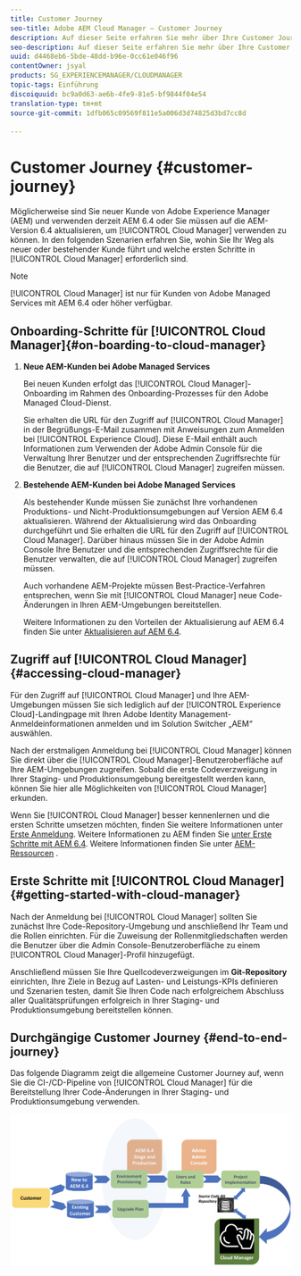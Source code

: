 ```yaml
---
title: Customer Journey
seo-title: Adobe AEM Cloud Manager – Customer Journey
description: Auf dieser Seite erfahren Sie mehr über Ihre Customer Journey, wenn Sie Cloud Manager erstmals verwenden.
seo-description: Auf dieser Seite erfahren Sie mehr über Ihre Customer Journey, wenn Sie Adobe AEM Cloud Manager erstmals verwenden.
uuid: d4468eb6-5bde-48dd-b96e-0cc61e046f96
contentOwner: jsyal
products: SG_EXPERIENCEMANAGER/CLOUDMANAGER
topic-tags: Einführung
discoiquuid: bc9a0d63-ae6b-4fe9-81e5-bf9844f04e54
translation-type: tm+mt
source-git-commit: 1dfb065c09569f811e5a006d3d74825d3bd7cc8d

---
```



# Customer Journey {#customer-journey}

Möglicherweise sind Sie neuer Kunde von Adobe Experience Manager (AEM) und verwenden derzeit AEM 6.4 oder Sie müssen auf die AEM-Version 6.4 aktualisieren, um [!UICONTROL Cloud Manager] verwenden zu können. In den folgenden Szenarien erfahren Sie, wohin Sie Ihr Weg als neuer oder bestehender Kunde führt und welche ersten Schritte in [!UICONTROL Cloud Manager] erforderlich sind.

>[!NOTE]
>
>[!UICONTROL Cloud Manager] ist nur für Kunden von Adobe Managed Services mit AEM 6.4 oder höher verfügbar.

## Onboarding-Schritte für [!UICONTROL Cloud Manager]{#on-boarding-to-cloud-manager}

1. **Neue AEM-Kunden bei Adobe Managed Services**

   Bei neuen Kunden erfolgt das [!UICONTROL Cloud Manager]-Onboarding im Rahmen des Onboarding-Prozesses für den Adobe Managed Cloud-Dienst.

   Sie erhalten die URL für den Zugriff auf [!UICONTROL Cloud Manager] in der Begrüßungs-E-Mail zusammen mit Anweisungen zum Anmelden bei [!UICONTROL Experience Cloud]. Diese E-Mail enthält auch Informationen zum Verwenden der Adobe Admin Console für die Verwaltung Ihrer Benutzer und der entsprechenden Zugriffsrechte für die Benutzer, die auf [!UICONTROL Cloud Manager] zugreifen müssen.

1. **Bestehende AEM-Kunden bei Adobe Managed Services**

   Als bestehender Kunde müssen Sie zunächst Ihre vorhandenen Produktions- und Nicht-Produktionsumgebungen auf Version AEM 6.4 aktualisieren. Während der Aktualisierung wird das Onboarding durchgeführt und Sie erhalten die URL für den Zugriff auf [!UICONTROL Cloud Manager]. Darüber hinaus müssen Sie in der Adobe Admin Console Ihre Benutzer und die entsprechenden Zugriffsrechte für die Benutzer verwalten, die auf [!UICONTROL Cloud Manager] zugreifen müssen.

   Auch vorhandene AEM-Projekte müssen Best-Practice-Verfahren entsprechen, wenn Sie mit [!UICONTROL Cloud Manager] neue Code-Änderungen in Ihren AEM-Umgebungen bereitstellen.

   Weitere Informationen zu den Vorteilen der Aktualisierung auf AEM 6.4 finden Sie unter [Aktualisieren auf AEM 6.4](https://helpx.adobe.com/experience-manager/6-4/sites/deploying/using/upgrade.html).

## Zugriff auf [!UICONTROL Cloud Manager] {#accessing-cloud-manager}

Für den Zugriff auf [!UICONTROL Cloud Manager] und Ihre AEM-Umgebungen müssen Sie sich lediglich auf der [!UICONTROL Experience Cloud]-Landingpage mit Ihren Adobe Identity Management-Anmeldeinformationen anmelden und im Solution Switcher „AEM“ auswählen.

Nach der erstmaligen Anmeldung bei [!UICONTROL Cloud Manager] können Sie direkt über die [!UICONTROL Cloud Manager]-Benutzeroberfläche auf Ihre AEM-Umgebungen zugreifen. Sobald die erste Codeverzweigung in Ihrer Staging- und Produktionsumgebung bereitgestellt werden kann, können Sie hier alle Möglichkeiten von [!UICONTROL Cloud Manager] erkunden.

Wenn Sie [!UICONTROL Cloud Manager] besser kennenlernen und die ersten Schritte umsetzen möchten, finden Sie weitere Informationen unter [Erste Anmeldung](first-time-login.md). Weitere Informationen zu AEM finden Sie [unter Erste Schritte mit AEM 6.4](https://helpx.adobe.com/experience-manager/6-4/sites/deploying/using/deploy.html). Weitere Informationen finden Sie unter [AEM-Ressourcen](https://www.adobe.com/marketing-cloud/experience-manager/resources.html?promoid=759X6WV8&mv=other) .

## Erste Schritte mit [!UICONTROL Cloud Manager]{#getting-started-with-cloud-manager}

Nach der Anmeldung bei [!UICONTROL Cloud Manager] sollten Sie zunächst Ihre Code-Repository-Umgebung und anschließend Ihr Team und die Rollen einrichten. Für die Zuweisung der Rollenmitgliedschaften werden die Benutzer über die Admin Console-Benutzeroberfläche zu einem [!UICONTROL Cloud Manager]-Profil hinzugefügt.

Anschließend müssen Sie Ihre Quellcodeverzweigungen im **Git-Repository** einrichten, Ihre Ziele in Bezug auf Lasten- und Leistungs-KPIs definieren und Szenarien testen, damit Sie Ihren Code nach erfolgreichem Abschluss aller Qualitätsprüfungen erfolgreich in Ihrer Staging- und Produktionsumgebung bereitstellen können.

## Durchgängige Customer Journey {#end-to-end-journey}

Das folgende Diagramm zeigt die allgemeine Customer Journey auf, wenn Sie die CI-/CD-Pipeline von [!UICONTROL Cloud Manager] für die Bereitstellung Ihrer Code-Änderungen in Ihrer Staging- und Produktionsumgebung verwenden.

![](assets/screen_shot_2018-05-15at124004pm.png)

